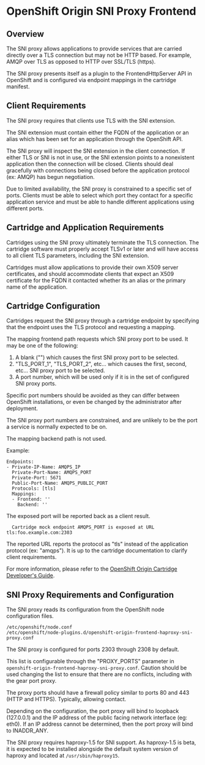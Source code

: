 # OpenShift Origin SNI Proxy Frontend

## Overview

The SNI proxy allows applications to provide services that are carried
directly over a TLS connection but may not be HTTP based.  For
example, AMQP over TLS as opposed to HTTP over SSL/TLS (https).

The SNI proxy presents itself as a plugin to the FrontendHttpServer
API in OpenShift and is configured via endpoint mappings in the
cartridge manifest.


## Client Requirements

The SNI proxy requires that clients use TLS with the SNI extension.

The SNI extension must contain either the FQDN of the application or
an alias which has been set for an application through the OpenShift
API.

The SNI proxy will inspect the SNI extension in the client connection.
If either TLS or SNI is not in use, or the SNI extension points to a
nonexistent application then the connection will be closed.  Clients
should deal gracefully with connections being closed before the
application protocol (ex: AMQP) has begun negotiation.

Due to limited availability, the SNI proxy is constrained to a specific
set of ports.  Clients must be able to select which port they contact
for a specific application service and must be able to handle
different applications using different ports.


## Cartridge and Application Requirements

Cartridges using the SNI proxy ultimately terminate the TLS
connection.  The cartridge software must properly accept TLSv1 or
later and will have access to all client TLS parameters, including the
SNI extension.

Cartridges must allow applications to provide their own X509 server
certificates, and should accommodate clients that expect an X509
certificate for the FQDN it contacted whether its an alias or the
primary name of the application.


## Cartridge Configuration

Cartridges request the SNI proxy through a cartridge endpoint by
specifying that the endpoint uses the TLS protocol and requesting a
mapping.

The mapping frontend path requests which SNI proxy port to be used.  It may be one of the following:

 1. A blank ("") which causes the first SNI proxy port to be selected.
 1. "TLS_PORT_1", "TLS_PORT_2", etc... which causes the first, second, etc... SNI proxy port to be selected.
 1. A port number, which will be used only if it is in the set of configured SNI proxy ports.

Specific port numbers should be avoided as they can differ between
OpenShift installations, or even be changed by the administrator after
deployment.

The SNI proxy port numbers are constrained, and are unlikely to be the
port a service is normally expected to be on.

The mapping backend path is not used.

Example:
```
Endpoints:
- Private-IP-Name: AMQPS_IP
  Private-Port-Name: AMQPS_PORT
  Private-Port: 5671
  Public-Port-Name: AMQPS_PUBLIC_PORT
  Protocols: [tls]
  Mappings:
  - Frontend: ''
    Backend: ''
```

The exposed port will be reported back as a client result.
```
  Cartridge mock endpoint AMQPS_PORT is exposed at URL tls:foo.example.com:2303
```

The reported URL reports the protocol as "tls" instead of the
application protocol (ex: "amqps").  It is up to the cartridge
documentation to clarify client requirements.

For more information, please refer to the [OpenShift Origin Cartridge Developer's Guide](https://github.com/openshift/origin-server/blob/master/documentation/oo_cartridge_developers_guide.adoc).


## SNI Proxy Requirements and Configuration

The SNI proxy reads its configuration from the OpenShift node
configuration files.
```
/etc/openshift/node.conf
/etc/openshift/node-plugins.d/openshift-origin-frontend-haproxy-sni-proxy.conf
```

The SNI proxy is configured for ports 2303 through 2308 by default.

This list is configurable through the "PROXY_PORTS" parameter in
`openshift-origin-frontend-haproxy-sni-proxy.conf`.  Caution should be
used changing the list to ensure that there are no conflicts,
including with the gear port proxy.

The proxy ports should have a firewall policy similar to ports 80 and
443 (HTTP and HTTPS).  Typically, allowing contact.

Depending on the configuration, the port proxy will bind to loopback
(127.0.0.1) and the IP address of the public facing network interface
(eg: eth0).  If an IP address cannot be determined, then the port
proxy will bind to INADDR_ANY.

The SNI proxy requires haproxy-1.5 for SNI support.  As haproxy-1.5 is
beta, it is expected to be installed alongside the default system
version of haproxy and located at `/usr/sbin/haproxy15`.

